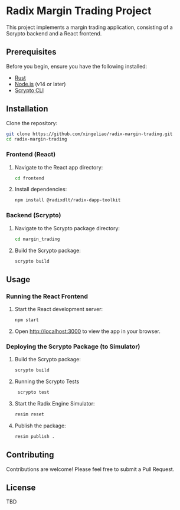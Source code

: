 # Radix Margin Trading Project

This project implements a margin trading application, consisting of a Scrypto backend and a React frontend.

## Prerequisites

Before you begin, ensure you have the following installed:
- [Rust](https://www.rust-lang.org/tools/install)
- [Node.js](https://nodejs.org/) (v14 or later)
- [Scrypto CLI](https://docs.radixdlt.com/main/scrypto/getting-started/install-scrypto.html)

## Installation

Clone the repository:

```bash
git clone https://github.com/xingeliao/radix-margin-trading.git
cd radix-margin-trading
```

### Frontend (React)

1. Navigate to the React app directory:
   ```bash
   cd frontend
   ```

2. Install dependencies:
   ```bash
   npm install @radixdlt/radix-dapp-toolkit
   ```

### Backend (Scrypto)

1. Navigate to the Scrypto package directory:
   ```bash
   cd margin_trading
   ```

2. Build the Scrypto package:
   ```bash
   scrypto build
   ```

## Usage

### Running the React Frontend

1. Start the React development server:
   ```bash
   npm start
   ```

2. Open [http://localhost:3000](http://localhost:3000) to view the app in your browser.


### Deploying the Scrypto Package (to Simulator)

1. Build the Scrypto package:
   ```bash
   scrypto build
   ```

2. Running the Scrypto Tests

   ```bash
    scrypto test
    ```

3. Start the Radix Engine Simulator:
   ```bash
   resim reset
   ```

4. Publish the package:
   ```bash
   resim publish .
   ```

## Contributing

Contributions are welcome! Please feel free to submit a Pull Request.

## License

TBD